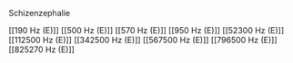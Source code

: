 Schizenzephalie

[[190 Hz (E)]]
[[500 Hz (E)]]
[[570 Hz (E)]]
[[950 Hz (E)]]
[[52300 Hz (E)]]
[[112500 Hz (E)]]
[[342500 Hz (E)]]
[[567500 Hz (E)]]
[[796500 Hz (E)]]
[[825270 Hz (E)]]
